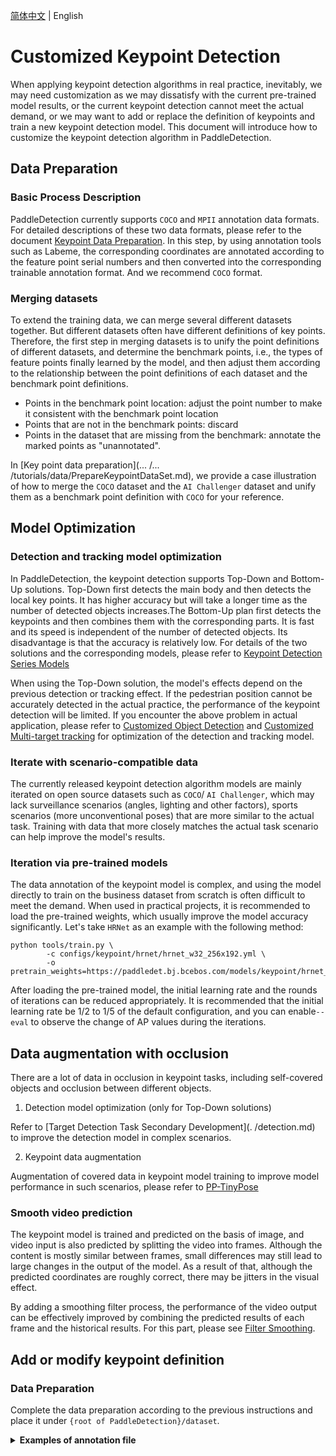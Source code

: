 [简体中文](./keypoint_detection.md) | English

# Customized Keypoint Detection

When applying keypoint detection algorithms in real practice, inevitably, we may need customization as we may dissatisfy with the current pre-trained model results, or the current keypoint detection cannot meet the actual demand, or we may want to add or replace the definition of keypoints and train a new keypoint detection model. This document will introduce how to customize the keypoint detection algorithm in PaddleDetection.

## Data Preparation

### Basic Process Description

PaddleDetection currently supports `COCO` and `MPII` annotation data formats. For detailed descriptions of these two data formats, please refer to the document [Keypoint Data Preparation](./../tutorials/data/PrepareKeypointDataSet.md). In this step, by using annotation tools such as Labeme, the corresponding coordinates are annotated according to the feature point serial numbers and then converted into the corresponding trainable annotation format. And we recommend `COCO` format.

### Merging datasets

To extend the training data, we can merge several different datasets together. But different datasets often have different definitions of key points. Therefore, the first step in merging datasets is to unify the point definitions of different datasets, and determine the benchmark points, i.e., the types of feature points finally learned by the model, and then adjust them according to the relationship between the point definitions of each dataset and the benchmark point definitions.

- Points in the benchmark point location: adjust the point number to make it consistent with the benchmark point location
- Points that are not in the benchmark points: discard
- Points in the dataset that are missing from the benchmark: annotate the marked points as "unannotated".

In [Key point data preparation](... /... /tutorials/data/PrepareKeypointDataSet.md), we provide a case illustration of how to merge the `COCO` dataset and the `AI Challenger` dataset and unify them as a benchmark point definition with `COCO` for your reference.

## Model Optimization

### Detection and tracking model optimization

In PaddleDetection, the keypoint detection supports Top-Down and Bottom-Up solutions. Top-Down first detects the main body and then detects the local key points. It has higher accuracy but will take a longer time as the number of detected objects increases.The Bottom-Up plan first detects the keypoints and then combines them with the corresponding parts. It is fast and its speed is independent of the number of detected objects. Its disadvantage is that the accuracy is relatively low. For details of the two solutions and the corresponding models, please refer to [Keypoint Detection Series Models](../../../configs/keypoint/README.md)

When using the Top-Down solution, the model's effects depend on the previous detection or tracking effect. If the pedestrian position cannot be accurately detected in the actual practice, the performance of the keypoint detection will be limited. If you encounter the above problem in actual application, please refer to [Customized Object Detection](./detection_en.md) and [Customized Multi-target tracking](./pphuman_mot_en.md) for optimization of the detection and tracking model.

### Iterate with scenario-compatible data

The currently released keypoint detection algorithm models are mainly iterated on open source datasets such as `COCO`/ `AI Challenger`, which may lack surveillance scenarios (angles, lighting and other factors), sports scenarios (more unconventional poses) that are more similar to the actual task. Training with data that more closely matches the actual task scenario can help improve the model's results.

### Iteration via pre-trained models

The data annotation of the keypoint model is complex, and using the model directly to train on the business dataset from scratch is often difficult to meet the demand. When used in practical projects, it is recommended to load the pre-trained weights, which usually improve the model accuracy significantly. Let's take `HRNet` as an example  with the following method:

```
python tools/train.py \
        -c configs/keypoint/hrnet/hrnet_w32_256x192.yml \
        -o pretrain_weights=https://paddledet.bj.bcebos.com/models/keypoint/hrnet_w32_256x192.pdparams
```

After loading the pre-trained model, the initial learning rate and the rounds of iterations can be reduced appropriately. It is recommended that the initial learning rate be 1/2 to 1/5 of the default configuration, and you can enable`--eval` to observe the change of AP values during the iterations.

## Data augmentation with occlusion

There are a lot of data in occlusion in keypoint tasks, including self-covered objects and occlusion between different objects.

1. Detection model optimization (only for Top-Down solutions)

Refer to [Target Detection Task Secondary Development](. /detection.md) to improve the detection model in complex scenarios.

2. Keypoint data augmentation

Augmentation of covered data in keypoint model training to improve model performance in such scenarios, please refer to [PP-TinyPose](https://github.com/PaddlePaddle/PaddleDetection/blob/release/2.4/configs/keypoint/tiny_pose/)

### Smooth video prediction

The keypoint model is trained and predicted on the basis of image, and video input is also predicted by splitting the video into frames. Although the content is mostly similar between frames, small differences may still lead to large changes in the output of the model. As a result of that, although the predicted coordinates are roughly correct, there may be jitters in the visual effect.

By adding a smoothing filter process, the performance of the video output can be effectively improved by combining the predicted results of each frame and the historical results. For this part, please see [Filter Smoothing](https://github.com/PaddlePaddle/PaddleDetection/blob/release/2.5/deploy/python/det_keypoint_unite_infer.py#L206).

## Add or modify keypoint definition

### Data Preparation

Complete the data preparation according to the previous instructions and place it under `{root of PaddleDetection}/dataset`.

<details>
<summary><b> Examples of annotation file</b></summary>

```
self_dataset/
├── train_coco_joint.json # training set annotation file
├── val_coco_joint.json # Validation set annotation file
├── images/ # Store the image files
    ├── 0.jpg
    ├── 1.jpg
    ├── 2.jpg  
```

Notable changes as follows:

```
{
    "images": [
        {
            "file_name": "images/0.jpg",
            "id": 0, # image id, id cannotdo not repeat
            "height": 1080,
            "width": 1920
        },
        {
            "file_name": "images/1.jpg",
            "id": 1,
            "height": 1080,
            "width": 1920
        },
        {
            "file_name": "images/2.jpg",
            "id": 2,
            "height": 1080,
            "width": 1920
        },
    ...

    "categories": [
        {
            "supercategory": "person",
            "id": 1,
            "name": "person",
            "keypoints": [ # the name of the point serial number
                "point1",
                "point2",
                "point3",
                "point4",
                "point5",
            ],
            "skeleton": [ # Skeleton composed of points, not necessary for training
                [
                    1,
                    2
                ],
                [
                    1,
                    3
                ],
                [
                    2,
                    4
                ],
                [
                    3,
                    5
                ]
            ]
    ...

    "annotations": [
        {
            {
            "category_id": 1, # The category to which the instance belongs
            "num_keypoints": 3, # the number of marked points of the instance
              "bbox": [         # location of detection box,format is x, y, w, h
                799,
                575,
                55,
                185
            ],
            # N*3 list of x, y, v.
            "keypoints": [  
                807.5899658203125,
                597.5455322265625,
                2,
                0,  
                0,
                0, # unlabeled points noted as 0, 0, 0
                805.8563232421875,
                592.3446655273438,
                2,
                816.258056640625,
                594.0783081054688,
                2,
                0,
                0,
                0
            ]
            "id": 1, # the id of the instance, id cannot repeat
            "image_id": 8, # The id of the image where the instance is located, repeatable. This represents the presence of multiple objects on a single image
"iscrowd": 0, # covered or not, when the value is 0, it will participate in training
            "area": 10175 # the area occupied by the instance, can be simply taken as w * h. Note that when the value is 0, it will be skipped, and if it is too small, it will be ignored in eval

    ...
```

### Settings of configuration file

In the configuration file, refer to [config yaml configuration](... /... /tutorials/KeyPointConfigGuide_cn.md) for more details . Take [HRNet model configuration](... /... /... /configs/keypoint/hrnet/hrnet_w32_256x192.yml) as an example, we need to focus on following contents:

<details>
<summary><b> Example of configuration</b></summary>

```
use_gpu: true
log_iter: 5
save_dir: output
snapshot_epoch: 10
weights: output/hrnet_w32_256x192/model_final
epoch: 210
num_joints: &num_joints 5 # The number of predicted points matches the number of defined points
pixel_std: &pixel_std 200
Metric. keyPointTopDownCOCOEval
num_classes: 1  
train_height: &train_height 256
train_width: &train_width 192
trainsize: &trainsize [*train_width, *train_height].
hmsize: &hmsize [48, 64].
flip_perm: &flip_perm [[1, 2], [3, 4]]. # Note that only points that are mirror-symmetric are recorded here.

...

# Ensure that dataset_dir + anno_path can correctly locate the annotation file
# Ensure that dataset_dir + image_dir + image path in annotation file can correctly locate the image.
TrainDataset:
  !KeypointTopDownCocoDataset
    image_dir: images
    anno_path: train_coco_joint.json
    dataset_dir: dataset/self_dataset
    num_joints: *num_joints
    trainsize. *trainsize
    pixel_std: *pixel_std
    use_gt_box: true


Evaluate the dataset.
  !KeypointTopDownCocoDataset
    image_dir: images
    anno_path: val_coco_joint.json
    dataset_dir: dataset/self_dataset
    bbox_file: bbox.json
    num_joints: *num_joints
    trainsize. *trainsize
    pixel_std: *pixel_std
    use_gt_box: true
    image_thre: 0.0
```

### Model Training and Evaluation

#### Model Training

Run the following command to start training:

```
CUDA_VISIBLE_DEVICES=0,1,2,3 python3 -m paddle.distributed.launch tools/train.py -c configs/keypoint/hrnet/hrnet_w32_256x192.yml
```

#### Model Evaluation

After training the model, you can evaluate the model metrics by running the following commands:

```
python3 tools/eval.py -c configs/keypoint/hrnet/hrnet_w32_256x192.yml
```

### Model Export and Inference

#### Top-Down model deployment

```
#Export keypoint model
python tools/export_model.py -c configs/keypoint/hrnet/hrnet_w32_256x192.yml -o weights={path_to_your_weights}

#detector detection + keypoint top-down model co-deployment（for top-down solutions only）
python deploy/python/det_keypoint_unite_infer.py --det_model_dir=output_inference/ppyolo_r50vd_dcn_2x_coco/ --keypoint_model_dir=output_inference/hrnet_w32_256x192/ --video_file=../video/xxx.mp4  --device=gpu
```
